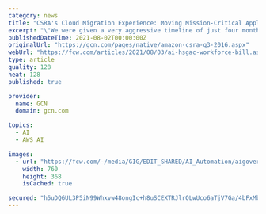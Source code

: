 ```yaml
---
category: news
title: "CSRA's Cloud Migration Experience: Moving Mission-Critical Applications to AWS GovCloud (US)"
excerpt: "\"We were given a very aggressive timeline of just four months to get everything up and running,\" Bergen says. \"During that time we had to go from having nothing to having all of our applications replicated so we could support our 15,000 employees."
publishedDateTime: 2021-08-02T00:00:00Z
originalUrl: "https://gcn.com/pages/native/amazon-csra-q3-2016.aspx"
webUrl: "https://fcw.com/articles/2021/08/03/ai-hsgac-workforce-bill.aspx"
type: article
quality: 128
heat: 128
published: true

provider:
  name: GCN
  domain: gcn.com

topics:
  - AI
  - AWS AI

images:
  - url: "https://fcw.com/-/media/GIG/EDIT_SHARED/AI_Automation/aigovernment.png"
    width: 760
    height: 368
    isCached: true

secured: "h5uDQ6UL3P5iN99Whxvw48ongIc+h8uSCEXTRJlrOLwUco6aTjV7Ga/4bFxMbdrLC3M0txYoajFU9I9xzb22GsjgbggrFdiJdeVv9HkLYfIQxnmY4MJZ8aSVagsN/XxS7ATvUqs7P/VcyZdr6ohCLoAG8X7suceIWsh5ub4vZsfdjWM1LZoStgv9j/BbkRkxdtlFqwbcleNvi9K/LPcTHWrWpxWnpJ+rBNT9p9AmeTKg26TSCz8McgLm3XW4n5VNQUTPLQsMNlWsbFUsiJMn25JJvL+RBgP7KvNQbDRF8MTE91N3pVLuX/4XsU7VmmPzO/wbn4tbe+guXLVK3tyhd3Wlmy3T6+C/7eQkjD1Z+Rc=;2fA3xRwm8wNQHdsogk1MJA=="
---
```


